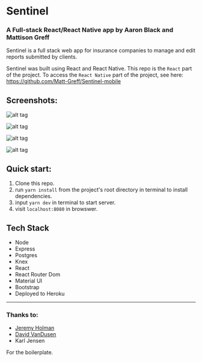 
# Sentinel

### A Full-stack React/React Native app by Aaron Black and Mattison Greff

Sentinel is a full stack web app for insurance companies to manage and edit reports submitted by clients. 

Sentinel was built using React and React Native. This repo is the `React` part of the project. To access the `React Native` part of the project, see here: https://github.com/Matt-Greff/Sentinel-mobile

## Screenshots:

![alt tag](https://github.com/Matt-Greff/Sentinel/blob/master/docs/Screen%20Shot%202018-07-13%20at%209.45.31%20PM.png)

![alt tag](https://github.com/Matt-Greff/Sentinel/blob/master/docs/Screen%20Shot%202018-07-13%20at%209.46.03%20PM.png)

![alt tag](https://github.com/Matt-Greff/Sentinel/blob/master/docs/Screen%20Shot%202018-07-13%20at%209.45.45%20PM.png)

![alt tag](https://github.com/Matt-Greff/Sentinel/blob/master/docs/Screen%20Shot%202018-07-13%20at%209.45.53%20PM.png)


## Quick start:

1. Clone this repo.
2. run `yarn install` from the project's root directory in terminal to install dependencies. 
2. input `yarn dev` in terminal to start server.
3. visit `localhost:8080` in browswer.


## Tech Stack

- Node
- Express
- Postgres
- Knex
- React
- React Router Dom
- Material UI
- Bootstrap
- Deployed to Heroku

---

### Thanks to: 
* [Jeremy Holman]()
* [David VanDusen](https://github.com/davidvandusen/react-webpack-boilerplate)
* Karl Jensen

For the boilerplate.
